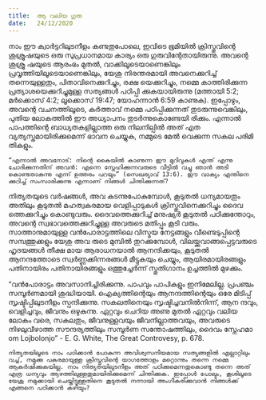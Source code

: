 ```yaml
---
title:  ആ വലിയ ഗുരു
date:   24/12/2020
---
```


നാം ഈ ക്വാർട്ടറിലുടനീളം കണ്ടതുപോലെ, ഇവിടെ ഭൂമിയിൽ ക്രിസ്തുവിന്റെ ശുശ്രൂഷയുടെ ഒരു സുപ്രധാനമായ കാര്യം ഒരു ഗുരുവിന്റേതായിരുന്നു. അവന്റെ ശുശ്രൂ ഷയുടെ ആരംഭം മുതൽ, വാക്കിലൂടെയാണെങ്കിലും പ്രവൃത്തിയിലൂടെയാണെങ്കിലും, യേശു നിരന്തരമായി അവനെക്കുറിച്ച് തന്നെയുള്ളതും, പിതാവിനെക്കുറിച്ചും, രക്ഷ യെക്കുറിച്ചും, നമ്മെ കാത്തിരിക്കുന്ന പ്രത്യാശയെക്കുറിച്ചുമുള്ള സത്യങ്ങൾ പഠിപ്പി ക്കുകയായിരുന്നു (മത്തായി 5:2; മർക്കൊസ് 4:2; ലൂക്കൊസ് 19:47; യോഹന്നാൻ 6:59 കാണുക). ഇപ്പോഴും, അവന്റെ വചനത്തിലൂടെ, കർത്താവ് നമ്മെ പഠിപ്പിക്കുന്നത് തുടരുന്നുവെങ്കിലും, പുതിയ ലോകത്തിൽ ഈ അധ്യാപനം തുടർന്നുകൊണ്ടേയി രിക്കും. എന്നാൽ പാപത്തിന്റെ ബാധ്യതകളില്ലാത്ത ഒരു നിലനില്പിൽ അത് എത വ്യത്യസ്തമായിരിക്കുമെന്ന് ഭാവന ചെയ്യുക, നമ്മുടെ മേൽ വെക്കുന്ന സകല പരിമി തികളും.

`“എന്നാൽ അവനോട്: നിന്റെ കൈയിൽ കാണുന്ന ഈ മുറിവുകൾ എന്ത് എന്നു ചോദിക്കുന്നതിന് അവൻ: എന്നെ സ്നേഹിക്കുന്നവരുടെ വീട്ടിൽ വച്ചു ഞാൻ അടി കൊണ്ടതാകുന്നു എന്ന് ഉത്തരം പറയും” (സെഖര്യാവ് 13:6). ഈ വാക്യം എന്തിനെ ക്കുറിച്ച് സംസാരിക്കുന്നു എന്നാണ് നിങ്ങൾ ചിന്തിക്കുന്നത്?`

നിത്യതയുടെ വർഷങ്ങൾ, അവ കടന്നുപോകുമ്പോൾ, കൂടുതൽ ധന്യമായതും അതിലും കൂടുതൽ മഹത്വകരമായ വെളിപ്പാടുകൾ ക്രിസ്തുവിനെക്കുറിച്ചും ദൈവ ത്തെക്കുറിച്ചും കൊണ്ടുവരും. ദൈവത്തെക്കുറിച്ച് മനുഷ്യർ കൂടുതൽ പഠിക്കുന്തോറും, അവന്റെ സ്വഭാവത്തെക്കുറിച്ചുള്ള അവരുടെ മതിപ്പും കൂടി വരും. സാത്താനുമായുള്ള വൻപോരാട്ടത്തിലെ വിസ്മയ നേട്ടങ്ങളും വീണ്ടെടുപ്പിന്റെ സമ്പത്തുക്കളും യേശു അവ രുടെ മുമ്പിൽ തുറക്കുമ്പോൾ, വിലയ്ക്കുവാങ്ങപ്പെട്ടവരുടെ ഹൃദയങ്ങൾ തീക്ഷ മായ ആരാധനയാൽ ആനന്ദിക്കയും, കൂടുതൽ ആനന്ദത്തോടെ സ്വർണ്ണക്കിന്നരങ്ങൾ മീട്ടുകയും ചെയ്യും, ആയിരമായിരങ്ങളും പതിനായിരം പതിനായിരങ്ങളും ഒത്തുച്ചേർന്ന് സ്തുതിഗാനം ഉച്ചത്തിൽ മുഴക്കും.

“വൻപോരാട്ടം അവസാനിച്ചിരിക്കുന്നു. പാപവും പാപികളും ഇനിമേലില്ല. പ്രപഞ്ചം സമ്പൂർണമായി ശുദ്ധിയായി. ഐക്യത്തിന്റെയും ആനന്ദത്തിന്റെയും ഒരേ മിടിപ്പ് സൃഷ്ടിപ്പിലുടനീളം സ്പന്ദിക്കുന്നു. സകലതിനെയും സൃഷ്ടിച്ചവനിൽനിന്ന്, ആന ന്ദവും, വെളിച്ചവും, ജീവനും ഒഴുകുന്നു. ഏറ്റവും ചെറിയ അണു മുതൽ ഏറ്റവും വലിയ ലോകം വരെ, സകലതും, ജീവനുള്ളവയും ജീവനില്ലാത്തവയും, അവരുടെ നിഴലുവീഴാത്ത സൗന്ദര്യത്തിലും സമ്പൂർണ സന്തോഷത്തിലും, ദൈവം സ്നേഹമാ om Lojbolonjo” - E. G. White, The Great Controvesy, p. 678.

`നിത്യതയിലൂടെ നാം പഠിക്കാൻ പോകുന്ന അവിശ്വസനീയമായ സത്യങ്ങളിൽ എല്ലാറ്റിലും വച്ച്, നമുക്കു പകരമായുള്ള ക്രിസ്തുവിന്റെ യാഗത്തോളം മറ്റൊന്നും തന്നെ നമ്മെ ആകർഷിക്കുകയില്ല. നാം നിത്യതയിലുടനീളം അത് പഠിക്കുമെന്നതുകൊണ്ടു തന്നെ അത് എത്ര ധന്യവും ആഴത്തിലുള്ളതുമായിരിക്കുമെന്ന് ചിന്തിക്കുക. ഇപ്പോൾ പോലും, കൂശിലൂടെ യേശു നമുക്കായി ചെയ്തിട്ടുള്ളതിനെ കൂടുതൽ നന്നായി അംഗീകരിക്കുവാൻ നിങ്ങൾക്ക് എങ്ങനെ പഠിക്കാൻ കഴിയും?`